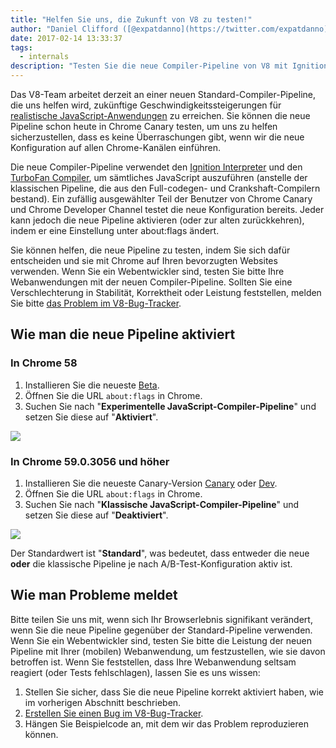 ```yaml
---
title: "Helfen Sie uns, die Zukunft von V8 zu testen!"
author: "Daniel Clifford ([@expatdanno](https://twitter.com/expatdanno)), Originaler Münchner V8-Brauer"
date: 2017-02-14 13:33:37
tags:
  - internals
description: "Testen Sie die neue Compiler-Pipeline von V8 mit Ignition und TurboFan in Chrome Canary schon heute!"
---
```

Das V8-Team arbeitet derzeit an einer neuen Standard-Compiler-Pipeline, die uns helfen wird, zukünftige Geschwindigkeitssteigerungen für [realistische JavaScript-Anwendungen](/blog/real-world-performance) zu erreichen. Sie können die neue Pipeline schon heute in Chrome Canary testen, um uns zu helfen sicherzustellen, dass es keine Überraschungen gibt, wenn wir die neue Konfiguration auf allen Chrome-Kanälen einführen.

<!--truncate-->
Die neue Compiler-Pipeline verwendet den [Ignition Interpreter](/blog/ignition-interpreter) und den [TurboFan Compiler](/docs/turbofan), um sämtliches JavaScript auszuführen (anstelle der klassischen Pipeline, die aus den Full-codegen- und Crankshaft-Compilern bestand). Ein zufällig ausgewählter Teil der Benutzer von Chrome Canary und Chrome Developer Channel testet die neue Konfiguration bereits. Jeder kann jedoch die neue Pipeline aktivieren (oder zur alten zurückkehren), indem er eine Einstellung unter about:flags ändert.

Sie können helfen, die neue Pipeline zu testen, indem Sie sich dafür entscheiden und sie mit Chrome auf Ihren bevorzugten Websites verwenden. Wenn Sie ein Webentwickler sind, testen Sie bitte Ihre Webanwendungen mit der neuen Compiler-Pipeline. Sollten Sie eine Verschlechterung in Stabilität, Korrektheit oder Leistung feststellen, melden Sie bitte [das Problem im V8-Bug-Tracker](https://bugs.chromium.org/p/v8/issues/entry?template=Bug%20report%20for%20the%20new%20pipeline).

## Wie man die neue Pipeline aktiviert

### In Chrome 58

1. Installieren Sie die neueste [Beta](https://www.google.com/chrome/browser/beta.html).
2. Öffnen Sie die URL `about:flags` in Chrome.
3. Suchen Sie nach "**Experimentelle JavaScript-Compiler-Pipeline**" und setzen Sie diese auf "**Aktiviert**".

![](/_img/test-the-future/58.png)

### In Chrome 59.0.3056 und höher

1. Installieren Sie die neueste Canary-Version [Canary](https://www.google.com/chrome/browser/canary.html) oder [Dev](https://www.google.com/chrome/browser/desktop/index.html?extra=devchannel).
2. Öffnen Sie die URL `about:flags` in Chrome.
3. Suchen Sie nach "**Klassische JavaScript-Compiler-Pipeline**" und setzen Sie diese auf "**Deaktiviert**".

![](/_img/test-the-future/59.png)

Der Standardwert ist "**Standard**", was bedeutet, dass entweder die neue **oder** die klassische Pipeline je nach A/B-Test-Konfiguration aktiv ist.

## Wie man Probleme meldet

Bitte teilen Sie uns mit, wenn sich Ihr Browserlebnis signifikant verändert, wenn Sie die neue Pipeline gegenüber der Standard-Pipeline verwenden. Wenn Sie ein Webentwickler sind, testen Sie bitte die Leistung der neuen Pipeline mit Ihrer (mobilen) Webanwendung, um festzustellen, wie sie davon betroffen ist. Wenn Sie feststellen, dass Ihre Webanwendung seltsam reagiert (oder Tests fehlschlagen), lassen Sie es uns wissen:

1. Stellen Sie sicher, dass Sie die neue Pipeline korrekt aktiviert haben, wie im vorherigen Abschnitt beschrieben.
2. [Erstellen Sie einen Bug im V8-Bug-Tracker](https://bugs.chromium.org/p/v8/issues/entry?template=Bug%20report%20for%20the%20new%20pipeline).
3. Hängen Sie Beispielcode an, mit dem wir das Problem reproduzieren können.
